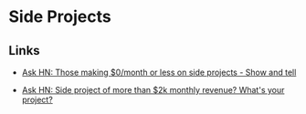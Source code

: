 # Side Projects

## Links

- [Ask HN: Those making $0/month or less on side projects - Show and tell](https://news.ycombinator.com/item?id=34547265)

- [Ask HN: Side project of more than $2k monthly revenue? What's your project?](https://news.ycombinator.com/item?id=35567822)
